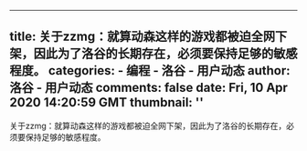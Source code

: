 
---
title: 关于zzmg：就算动森这样的游戏都被迫全网下架，因此为了洛谷的长期存在，必须要保持足够的敏感程度。
categories: 
    - 编程
    - 洛谷 - 用户动态
author: 洛谷 - 用户动态
comments: false
date: Fri, 10 Apr 2020 14:20:59 GMT
thumbnail: ''
---

<div>   
关于zzmg：就算动森这样的游戏都被迫全网下架，因此为了洛谷的长期存在，必须要保持足够的敏感程度。  
</div>
            